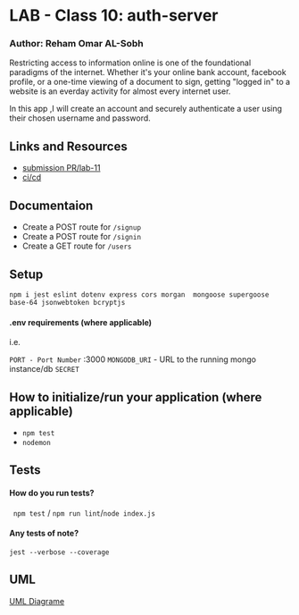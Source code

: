 # LAB - Class 10: auth-server
### Author: Reham Omar AL-Sobh

Restricting access to information online is one of the foundational paradigms of the internet. Whether it's your online bank account, facebook profile, or a one-time viewing of a document to sign, getting "logged in" to a website is an everday activity for almost every internet user.

In this app ,I will create an account and securely authenticate a user using their chosen username and password.

 ## Links and Resources

 - [submission PR/lab-11 ](https://github.com/Reham-401-advanced-javascript/auth-server/pull/2)
 - [ci/cd ](https://github.com/Reham-401-advanced-javascript/auth-server/pull/2/checks?check_run_id=748848970)

 ## Documentaion
 - Create a POST route for `/signup`
 - Create a POST route for `/signin`
 - Create a GET route for `/users`
 
 ## Setup

 `npm i jest eslint dotenv express cors morgan  mongoose supergoose base-64 jsonwebtoken bcryptjs`

 #### .env requirements (where applicable)
  i.e.

  `PORT - Port Number` :3000
  `MONGODB_URI` - URL to the running mongo instance/db
  `SECRET`

  ## How to initialize/run your application (where applicable)
   * `npm test`
   * `nodemon`

  ## Tests

  #### How do you run tests?
  ` npm test` / `npm run lint`/`node index.js `
  #### Any tests of note?
   `jest --verbose --coverage`


## UML

[UML Diagrame ](assest/lab-11.jpg)